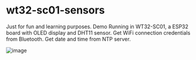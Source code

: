 # wt32-sc01-sensors
Just for fun and learning purposes.
Demo Running in WT32-SC01, a ESP32 board with OLED display and DHT11 sensor.
Get WiFi connection credentials from Bluetooth. Get date and time from NTP server. 

![image](https://github.com/movidirect/wt32-sc01-sensors/assets/95722766/7202074a-25c8-4c65-a9be-c299e91885fc)



